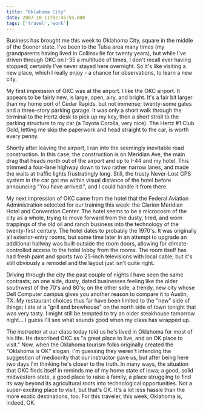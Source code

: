 ```yaml
---
title: "Oklahoma City"
date: 2007-10-11T02:45:55.000
tags: ['travel','work']
---
```


Business has brought me this week to Oklahoma City, square in the middle of the Sooner state. I've been to the Tulsa area many times (my grandparents having lived in Collinsville for twenty years), but while I've driven through OKC on I-35 a multitude of times, I don't recall ever having stopped; certainly I've never stayed here overnight. So it's like visiting a new place, which I really enjoy - a chance for observations, to learn a new city.

My first impression of OKC was at the airport. I like the OKC airport. It appears to be fairly new, is large, open, airy, and bright. It's a fair bit larger than my home port of Cedar Rapids, but not immense; twenty-some gates and a three-story parking garage. It was only a short walk through the terminal to the Hertz desk to pick up my key, then a short stroll to the parking structure to my car (a Toyota Corolla, very nice). The Hertz #1 Club Gold, letting me skip the paperwork and head straight to the car, is worth every penny.

Shortly after leaving the airport, I ran into the seemingly inevitable road construction. In this case, the construction is on Meridian Ave, the main drag that heads north out of the airport and up to I-44 and my hotel. This trimmed a four-lane highway down to two rather narrow lanes, and made the waits at traffic lights frustratingly long. Still, the trusty Never-Lost GPS system in the car got me within visual distance of the hotel before announcing "You have arrived.", and I could handle it from there.

My next impression of OKC came from the hotel that the Federal Aviation Administration selected for our training this week: the Clarion Meridian Hotel and Convention Center. The hotel seems to be a microcosm of the city as a whole, trying to move forward from the dusty, tired, and worn trappings of the old oil and ranch business into the technology of the twenty-first century. The hotel dates to probably the 1970's. It was originally all exterior-entry rooms, but some time later in an attempt to upgrade an additional hallway was built outside the room doors, allowing for climate-controlled access to the hotel lobby from the rooms. The room itself has had fresh paint and sports two 25-inch televisions with local cable, but it's still obviously a remodel and the layout just isn't quite right.

Driving through the city the past couple of nights I have seen the same contrasts; on one side, dusty, dated businesses feeling like the older southwest of the 70's and 80's; on the other side, a trendy, new city whose Dell Computer campus gives you another reason to compare it to Austin, TX. My restaurant choices thus far have been limited to the "new" side of things; I ate at a "grill and brewhouse" on the north side of town tonight that was very tasty. I might still be tempted to try an older steakhouse tomorrow night... I guess I'll see what sounds good when my class has wrapped up.

The instructor at our class today told us he's lived in Oklahoma for most of his life. He described OKC as "a great place to live, and an OK place to visit." Now, when the Oklahoma tourism folks originally created the "Oklahoma is OK" slogan, I'm guessing they weren't intending the suggestion of mediocrity that our instructor gave us, but after being here two days I'm thinking he's closer to the truth. In many ways, the situation that OKC finds itself in reminds me of my home state of Iowa; a good, solid midwestern state, a good place to raise a family, a place struggling to find its way beyond its agricultural roots into technological opportunities. Not a super-exciting place to visit, but that's OK. It's a lot less hassle than the more exotic destinations, too. For this traveler, this week, Oklahoma is, indeed, OK.
